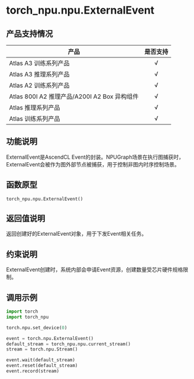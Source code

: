# torch_npu.npu.ExternalEvent
## 产品支持情况

| 产品                                                         | 是否支持 |
| ------------------------------------------------------------ | :------: |
|<term>Atlas A3 训练系列产品</term>            |    √     |
|<term>Atlas A3 推理系列产品</term>   | √  |
|<term>Atlas A2 训练系列产品</term>  | √   |
|<term>Atlas 800I A2 推理产品/A200I A2 Box 异构组件</term> |    √     |
|<term>Atlas 推理系列产品</term>                                       |    √     |
|<term>Atlas 训练系列产品</term>                                       |    √     |


## 功能说明

ExternalEvent是AscendCL Event的封装。NPUGraph场景在执行图捕获时，ExternalEvent会被作为图外部节点被捕获，用于控制非图内时序控制场景。

## 函数原型

```
torch_npu.npu.ExternalEvent()
```

## 返回值说明
返回创建好的ExternalEvent对象，用于下发Event相关任务。

## 约束说明

 ExternalEvent创建时，系统内部会申请Event资源，创建数量受芯片硬件规格限制。

## 调用示例
```python
import torch
import torch_npu

torch.npu.set_device(0)

event = torch.npu.ExternalEvent()
default_stream = torch_npu.npu.current_stream()
stream = torch.npu.Stream()

event.wait(default_stream)
event.reset(default_stream)
event.record(stream)
```
